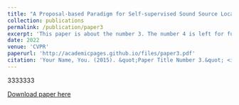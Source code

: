 ```yaml
---
title: "A Proposal-based Paradigm for Self-supervised Sound Source Localization in Videos"
collection: publications
permalink: /publication/paper3
excerpt: 'This paper is about the number 3. The number 4 is left for future work.'
date: 2022
venue: 'CVPR'
paperurl: 'http://academicpages.github.io/files/paper3.pdf'
citation: 'Your Name, You. (2015). &quot;Paper Title Number 3.&quot; <i>Journal 1</i>. 1(3).'
---
```

3333333 

[Download paper here](http://academicpages.github.io/files/paper3.pdf)


